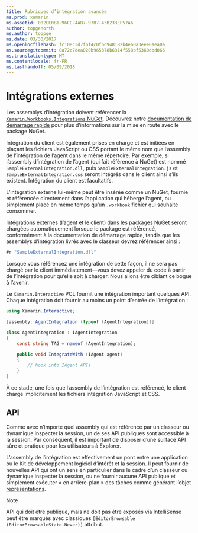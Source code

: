 ```yaml
---
title: Rubriques d’intégration avancée
ms.prod: xamarin
ms.assetid: 002CE0B1-96CC-4AD7-97B7-43B233EF57A6
author: topgenorth
ms.author: toopge
ms.date: 03/30/2017
ms.openlocfilehash: fc108c3d7f6f4c0fbd948182b4e60a3eee0aea0a
ms.sourcegitcommit: 0a72c7dea020b965378b6314f558bf5360dbd066
ms.translationtype: MT
ms.contentlocale: fr-FR
ms.lasthandoff: 05/09/2018
---
```

# <a name="external-integrations"></a>Intégrations externes

Les assemblys d’intégration doivent référencer la [ `Xamarin.Workbooks.Integrations` NuGet][nuget]. Découvrez notre [documentation de démarrage rapide](~/tools/workbooks/sdk/index.md) pour plus d’informations sur la mise en route avec le package NuGet.

Intégration du client est également prises en charge et est initiées en plaçant les fichiers JavaScript ou CSS portant le même nom que l’assembly de l’intégration de l’agent dans le même répertoire. Par exemple, si l’assembly d’intégration de l’agent (qui fait référence à NuGet) est nommé `SampleExternalIntegration.dll`, puis `SampleExternalIntegration.js` et `SampleExternalIntegration.css` seront intégrés dans le client ainsi s’ils existent. Intégration du client est facultatifs.

L’intégration externe lui-même peut être insérée comme un NuGet, fournie et référencée directement dans l’application qui héberge l’agent, ou simplement placé en même temps qu’un `.workbook` fichier qui souhaite consommer.

Intégrations externes (l’agent et le client) dans les packages NuGet seront chargées automatiquement lorsque le package est référencé, conformément à la documentation de démarrage rapide, tandis que les assemblys d’intégration livrés avec le classeur devrez référencer ainsi :

```csharp
#r "SampleExternalIntegration.dll"
```

Lorsque vous référencez une intégration de cette façon, il ne sera pas chargé par le client immédiatement&mdash;vous devez appeler du code à partir de l’intégration pour qu’elle soit à charger. Nous allons être ciblant ce bogue à l’avenir.

Le `Xamarin.Interactive` PCL fournit une intégration important quelques API. Chaque intégration doit fournir au moins un point d’entrée de l’intégration :

```csharp
using Xamarin.Interactive;

[assembly: AgentIntegration (typeof (AgentIntegration))]

class AgentIntegration : IAgentIntegration
{
    const string TAG = nameof (AgentIntegration);

    public void IntegrateWith (IAgent agent)
    {
        // hook into IAgent APIs
    }
}
```

À ce stade, une fois que l’assembly de l’intégration est référencé, le client charge implicitement les fichiers intégration JavaScript et CSS.

## <a name="apis"></a>API

Comme avec n’importe quel assembly qui est référencé par un classeur ou dynamique inspecter la session, un de ses API publiques sont accessible à la session. Par conséquent, il est important de disposer d’une surface API sûre et pratique pour les utilisateurs à Explorer.

L’assembly de l’intégration est effectivement un pont entre une application ou le Kit de développement logiciel d’intérêt et la session. Il peut fournir de nouvelles API qui ont un sens en particulier dans le cadre d’un classeur ou dynamique inspecter la session, ou ne fournir aucune API publique et simplement exécuter « en arrière-plan » des tâches comme générant l’objet [représentations](~/tools/workbooks/sdk/representations.md).

> [!NOTE]
> API qui doit être publique, mais ne doit pas être exposés via IntelliSense peut être marqués avec classiques `[EditorBrowsable (EditorBrowsableState.Never)]` attribut.

[nuget]: https://nuget.org/packages/Xamarin.Workbooks.Integration
